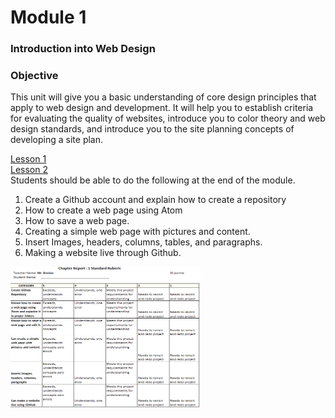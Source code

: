 # Module 1
<h3>Introduction into Web Design</h3>

<h3>Objective</h3>

This unit will give you a basic understanding of core design principles that apply to web design and development. It will help you to establish criteria for evaluating the quality of websites, introduce you to color theory and web design standards, and introduce you to the site planning concepts of developing a site plan.

<a href="https://sites.google.com/davenport.k12.ia.us/brosius-portfolio-1/web-design/module-1/lesson-1-surveying-the-possibilities">Lesson 1 </a><br>
<a href="https://sites.google.com/davenport.k12.ia.us/brosius-portfolio-1/web-design/module-1/lesson-2-developing-a-website-evaluation-tool">Lesson 2 </a><br>
Students should be able to do the following at the end of the module.
  1. Create a Github account and explain how to create a repository
  2. How to create a web page using Atom
  3. How to save a web page.
  4. Creating a simple web page with pictures and content. 
  5. Insert Images, headers, columns, tables, and paragraphs. 
  6. Making a website live through Github. 
  



<img src="webDesign1Rubric.PNG" alt="Rubric Picture" style="width:304px;height:228px;">
